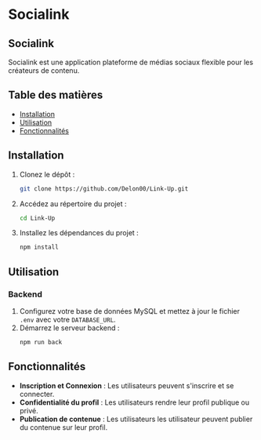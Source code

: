 # Socialink
## Socialink
Socialink est une application plateforme de médias sociaux flexible pour les créateurs de contenu.

## Table des matières

- [Installation](#installation)
- [Utilisation](#utilisation)
- [Fonctionnalités](#fonctionnalités)

## Installation

1. Clonez le dépôt :
   ```bash
   git clone https://github.com/Delon00/Link-Up.git
   ```
2. Accédez au répertoire du projet :
   ```bash
   cd Link-Up
   ```
3. Installez les dépendances du projet :
   ```bash
   npm install
   ```

## Utilisation

### Backend

1. Configurez votre base de données MySQL et mettez à jour le fichier `.env` avec votre `DATABASE_URL`.
2. Démarrez le serveur backend :
   ```bash
   npm run back
   ```

## Fonctionnalités

- **Inscription et Connexion** : Les utilisateurs peuvent s'inscrire et se connecter.
- **Confidentialité du profil** : Les utilisateurs rendre leur profil publique ou privé.
- **Publication de contenue** : Les utilisateurs les utilisateur peuvent publier du contenue sur leur profil.
